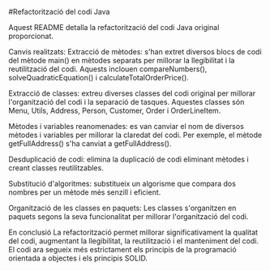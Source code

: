 #Refactorització del codi Java

Aquest README detalla la refactorització del codi Java original proporcionat.

Canvis realitzats:
Extracció de mètodes: s'han extret diversos blocs de codi del mètode main() en mètodes separats per millorar la llegibilitat i la reutilització del codi. Aquests inclouen compareNumbers(), solveQuadraticEquation() i calculateTotalOrderPrice().

Extracció de classes: extreu diverses classes del codi original per millorar l'organització del codi i la separació de tasques. Aquestes classes són Menu, Utils, Address, Person, Customer, Order i OrderLineItem.

Mètodes i variables reanomenades: es van canviar el nom de diversos mètodes i variables per millorar la claredat del codi. Per exemple, el mètode getFullAddress() s'ha canviat a getFullAddress().

Desduplicació de codi: elimina la duplicació de codi eliminant mètodes i creant classes reutilitzables.

Substitució d'algoritmes: substitueix un algorisme que compara dos nombres per un mètode més senzill i eficient.

Organització de les classes en paquets: Les classes s'organitzen en paquets segons la seva funcionalitat per millorar l'organització del codi.

En conclusió
La refactorització permet millorar significativament la qualitat del codi, augmentant la llegibilitat, la reutilització i el manteniment del codi. El codi ara segueix més estrictament els principis de la programació orientada a objectes i els principis SOLID.
